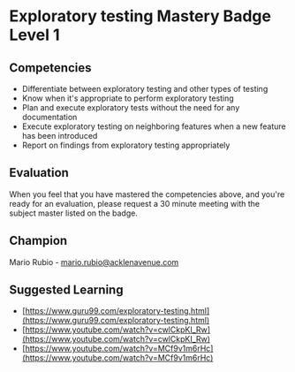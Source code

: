 # Exploratory testing Mastery Badge Level 1

## Competencies

- Differentiate between exploratory testing and other types of testing
- Know when it's appropriate to perform exploratory testing
- Plan and execute exploratory tests without the need for any documentation
- Execute exploratory testing on neighboring features when a new feature has been introduced
- Report on findings from exploratory testing appropriately

## Evaluation
When you feel that you have mastered the competencies above, and you're ready for an evaluation, please request a 30 minute meeting with the subject master listed on the badge.

## Champion
Mario Rubio - [mario.rubio@acklenavenue.com](mailto:mario.rubio@acklenavenue.com)

## Suggested Learning

 - [https://www.guru99.com/exploratory-testing.html](https://www.guru99.com/exploratory-testing.html)
 - [https://www.youtube.com/watch?v=cwlCkpKI_Rw](https://www.youtube.com/watch?v=cwlCkpKI_Rw)
 - [https://www.youtube.com/watch?v=MCf9v1m6rHc](https://www.youtube.com/watch?v=MCf9v1m6rHc)
